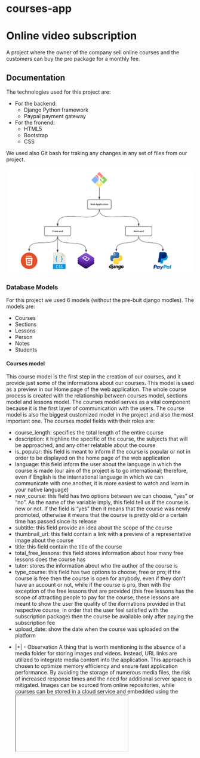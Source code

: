 # courses-app

# Online video subscription
A project where the owner of the company sell online courses and the customers can buy the pro package for a monthly fee.

## Documentation

The technologies used for this project are: 
- For the backend:
    - Django Python framework 
    - Paypal payment gateway
- For the fronend:
    - HTML5
    - Bootstrap
    - CSS

We used also Git bash for traking any changes in any set of files from our project.

![Image description](images/Capture.PNG)

### Database Models
For this project we used 6 models (without the pre-buit django modles).
The models are:
- Courses 
- Sections
- Lessons
- Person
- Notes
- Students

#### Courses model
This course model is the first step in the creation of our courses, and it provide just some of the informations about our courses. This model is used as a preview in our Home page of the web application. The whole course process is created with the relationship between courses model, sections model and lessons model. The courses model serves as a vital component because it is the first layer of communication with the users. The course model is also the biggest customized model in the project and also the most important one. The courses model fields with their roles are:
- course_length: specifies the total length of the entire course
- description: it highline the specific of the course, the subjects that will be approached, and any other relatable about the course
- is_popular: this field is meant to inform if the course is popular or not in order to be displayed on the home page of the web application
- language: this field inform the user about the language in which the course is made (our aim of the project is to go international; therefore, even if English is the international language in which we can communicate with one another, it is more easiest to watch and learn in your native language)
- new_course: this field has two options between we can choose, “yes” or “no”. As the name of the variable imply, this field tell us if the course is new or not. If the field is “yes” then it means that the course was newly promoted, otherwise it means that the course is pretty old or a certain time has passed since its release
- subtitle: this field provide an idea about the scope of the course
- thumbnail_url: this field contain a link with a preview of a representative image about the course
- title: this field contain the title of the course
- total_free_lessons: this field stores information about how many free lessons does the course has
- tutor: stores the information about who the author of the course is
- type_course: this field has two options to choose; free or pro; if the course is free then the course is open for anybody, even if they don’t have an account or not, while if the course is pro, then with the exception of the free lessons that are provided (this free lessons has the scope of attracting people to pay for the course; these lessons are meant to show the user the quality of the iformations provided in that respective course, in order that the user feel satisfied with the subscription package) then the course be available only after paying the subscription fee
- upload_date: show the date when the course was uploaded on the platform

* |+| - Observation
A thing that is worth mentioning is the absence of a media folder for storing images and videos. Instead, URL links are utilized to integrate media content into the application. This approach is chosen to optimize memory efficiency and ensure fast application performance. By avoiding the storage of numerous media files, the risk of increased response times and the need for additional server space is mitigated. Images can be sourced from online repositories, while courses can be stored in a cloud service and embedded using the <iframe> tag. This strategy enhances memory utilization and guarantees consistent and speedy application execution.
The project's decision to forego a media folder and rely on URL links for integrating images and videos is driven by the objective of improving memory efficiency and maintaining a consistently fast application. By sourcing images from online repositories and storing courses in a cloud service, the project ensures optimal resource utilization while safeguarding the application's performance.

